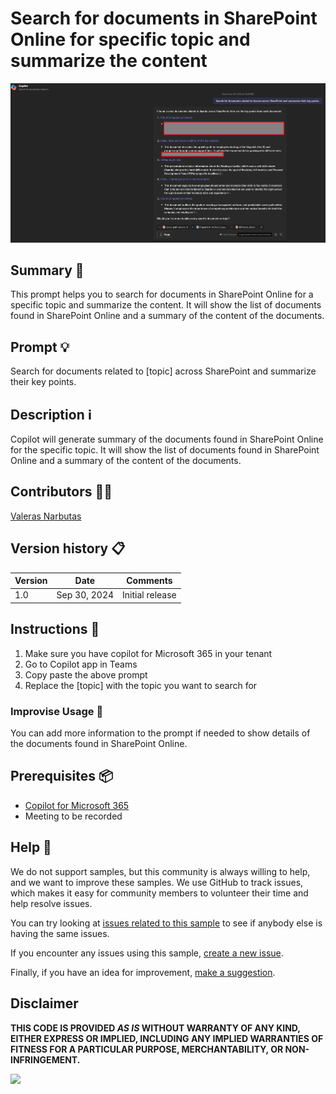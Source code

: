 # Search for documents in SharePoint Online for specific topic and summarize the content    

![Search for documents in SharePoint Online](./assets/demo.png)

## Summary 📜

This prompt helps you to search for documents in SharePoint Online for a specific topic and summarize the content. It will show the list of documents found in SharePoint Online and a summary of the content of the documents.

## Prompt 💡

Search for documents related to [topic] across SharePoint and summarize their key points.


## Description ℹ️

Copilot will generate summary of the documents found in SharePoint Online for the specific topic. It will show the list of documents found in SharePoint Online and a summary of the content of the documents.

## Contributors 👨‍💻

[Valeras Narbutas](https://github.com/ValerasNarbutas)

## Version history 📋

Version|Date|Comments
-------|----|--------
1.0|Sep 30, 2024|Initial release

## Instructions 📝

1. Make sure you have copilot for Microsoft 365 in your tenant
2. Go to Copilot app in Teams
3. Copy paste the above prompt
4. Replace the [topic] with the topic you want to search for

### Improvise Usage 🚀

You can add more information to the prompt if needed to show details of the documents found in SharePoint Online.

## Prerequisites 📦

* [Copilot for Microsoft 365](https://developer.microsoft.com/microsoft-365/dev-program)
* Meeting to be recorded

## Help 💁

We do not support samples, but this community is always willing to help, and we want to improve these samples. We use GitHub to track issues, which makes it easy for  community members to volunteer their time and help resolve issues.

You can try looking at [issues related to this sample](https://github.com/pnp/copilot-prompts/issues?q=label%3A%22sample%3A%20YOUR-SAMPLE-NAME%22) to see if anybody else is having the same issues.

If you encounter any issues using this sample, [create a new issue](https://github.com/pnp/copilot-prompts/issues/new).

Finally, if you have an idea for improvement, [make a suggestion](https://github.com/pnp/copilot-prompts/issues/new).

## Disclaimer

**THIS CODE IS PROVIDED *AS IS* WITHOUT WARRANTY OF ANY KIND, EITHER EXPRESS OR IMPLIED, INCLUDING ANY IMPLIED WARRANTIES OF FITNESS FOR A PARTICULAR PURPOSE, MERCHANTABILITY, OR NON-INFRINGEMENT.**

![](https://m365-visitor-stats.azurewebsites.net/SamplesGallery/copilotprompts-m365-sharepoint-content-search)


